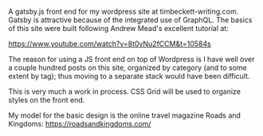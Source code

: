 A gatsby.js front end for my wordpress site at timbeckett-writing.com. Gatsby is attractive because of the integrated use of GraphQL. The basics of this site were built following Andrew Mead's excellent tutorial at: 

https://www.youtube.com/watch?v=8t0vNu2fCCM&t=10584s

The reason for using a JS front end on top of Wordpress is I have well over a couple hundred posts on this site, organized by category (and to some extent by tag); thus moving to a separate stack would have been difficult. 

This is very much a work in process. CSS Grid will be used to organize styles on the front end. 

My model for the basic design is the online travel magazine Roads and Kingdoms: https://roadsandkingdoms.com/